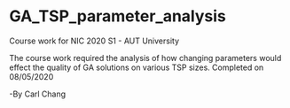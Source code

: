 # GA_TSP_parameter_analysis
Course work for NIC 2020 S1 - AUT University

The course work required the analysis of how changing parameters would effect the quality of GA solutions on various TSP sizes.
Completed on 08/05/2020

-By Carl Chang
